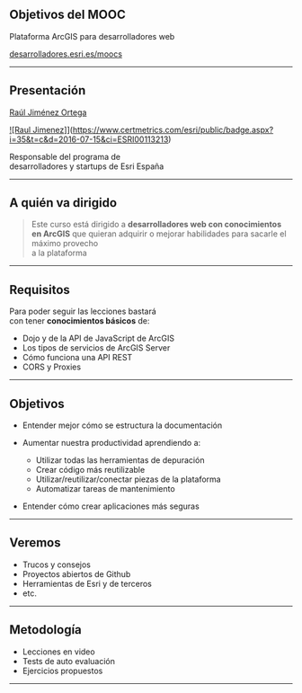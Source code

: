 <!-- .slide: class="title" -->

## Objetivos del MOOC
Plataforma ArcGIS para desarrolladores web

[desarrolladores.esri.es/moocs](http://desarrolladores.esri.es/moocs)

---

<!-- .slide: class="section" -->
## Presentación
[Raúl Jiménez Ortega](https://es.linkedin.com/in/jimenezortegaraul)

[![Raul Jimenez]](../../images/raul-jimenez.png)](https://www.certmetrics.com/esri/public/badge.aspx?i=35&t=c&d=2016-07-15&ci=ESRI00113213)

Responsable del programa de <br>
desarrolladores y startups de Esri España



---

<!-- .slide: class="section" -->
## A quién va dirigido

> Este curso está dirigido a **desarrolladores web con conocimientos en ArcGIS**
que quieran adquirir o mejorar habilidades para sacarle el máximo provecho
<br>a la plataforma

---

<!-- .slide: class="section" -->
## Requisitos

Para poder seguir las lecciones bastará <br>
con tener **conocimientos básicos** de:
* Dojo y de la API de JavaScript de ArcGIS
* Los tipos de servicios de ArcGIS Server
* Cómo funciona una API REST
* CORS y Proxies

---

<!-- .slide: class="section" -->
## Objetivos

* Entender mejor cómo se estructura la documentación

* Aumentar nuestra productividad aprendiendo a:
	* Utilizar todas las herramientas de depuración
	* Crear código más reutilizable
	* Utilizar/reutilizar/conectar piezas de la plataforma
	* Automatizar tareas de mantenimiento

* Entender cómo crear aplicaciones más seguras

---

<!-- .slide: class="section" -->
## Veremos

* Trucos y consejos
* Proyectos abiertos de Github
* Herramientas de Esri y de terceros
* etc.

---

<!-- .slide: class="section" -->
## Metodología

* Lecciones en video
* Tests de auto evaluación
* Ejercicios propuestos

---


<!-- .slide: class="end" -->
